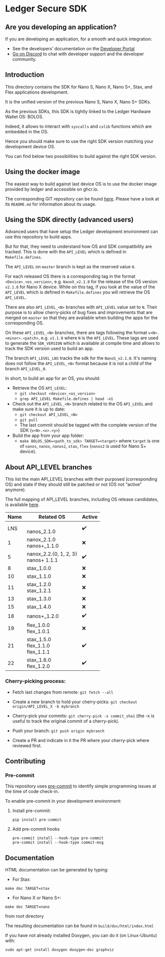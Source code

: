 # Ledger Secure SDK

## Are you developing an application?

If you are developing an application, for a smooth and quick integration:
- See the developers’ documentation on the [Developer Portal](https://developers.ledger.com/)
- [Go on Discord](https://developers.ledger.com/discord-pro/) to chat with developer support and the developer community.

## Introduction

This directory contains the SDK for Nano S, Nano X, Nano S+, Stax, and Flex applications development.

It is the unified version of the previous Nano S, Nano X, Nano S+ SDKs.

As the previous SDKs, this SDK is tightly linked to the Ledger Hardware Wallet OS: BOLOS.

Indeed, it allows to interact with `syscalls` and `cxlib` functions which are embedded in the OS.

Hence you should make sure to use the right SDK version matching your development device OS.

You can find below two possibilities to build against the right SDK version.

## Using the docker image

The easiest way to build against last device OS is to use the docker image provided by ledger and accessible on ghcr.io.

The corresponding GIT repository can be found [here](https://github.com/LedgerHQ/ledger-app-builder/). Please have a look at its `README.md` for information about its usage.

## Using the SDK directly (advanced users)

Advanced users that have setup the Ledger development environment can use this repository to build apps.

But for that, they need to understand how OS and SDK compatibility are tracked. This is done with the `API_LEVEL` which is defined in `Makefile.defines`.

The `API_LEVEL` on `master` branch is kept as the reserved value `0`.

For each released OS there is a corresponding tag in the format `<Device>_<os_version>`, e.g. `NanoX_v2.1.0` for the release of the OS version `v2.1.0` for Nano X device. While on this tag, if you look at the value of the `API_LEVEL` which is defined in `Makefile.defines` you will retrieve the OS `API_LEVEL`.

There are also `API_LEVEL_<N>` branches with `API_LEVEL` value set to `N`. Their purpose is to allow cherry-picks of bug fixes and improvements that are merged on `master` so that they are available when building the apps for the corresponding OS.

On these `API_LEVEL_<N>` branches, there are tags following the format `v<N>.<minor>.<patch>`, e.g. `v1.1.0` where `N` is the `API_LEVEL`. These tags are used to generate the `SDK_VERSION` which is available at compile time and allows to track the SDK version used to build an app.

The branch `API_LEVEL_LNS` tracks the sdk for the `NanoS_v2.1.0`. It's naming does not follow the `API_LEVEL_<N>` format because it is not a child of the branch `API_LEVEL_0`.

In short, to build an app for an OS, you should:
- Retrieve the OS `API_LEVEL`:
    - `git checkout <device>_<os_version>`
    - `grep API_LEVEL Makefile.defines | head -n1`
- Check out the `API_LEVEL_<N>` branch related to the OS `API_LEVEL` and make sure it is up to date:
    - `git checkout API_LEVEL_<N>`
    - `git pull`
    - The last commit should be tagged with the complete version of the SDK (`v<N>.<x>.<y>`)
- Build the app from your app folder:
    - `make BOLOS_SDK=<path_to_sdk> TARGET=<target>` where `target` is one of `nanos`, `nanox`, `nanos2`, `stax`, `flex` (`nanos2` is used for Nano S+ device).

## About API_LEVEL branches

This list the main API_LEVEL branches with their purposed (corresponding OS) and state if they should still be patched or not (OS not “active” anymore).

The full mapping of API_LEVEL branches, including OS release candidates, is available [here](api_levels.json).

| Name | Related OS                                         | Active             |
| ---- | -------------------------------------------------- | ------------------ |
| LNS  | <br/> nanos_2.1.0                                  | :heavy_check_mark: |
| 1    | nanox_2.1.0 <br/> nanos+_1.1.0                     | :x:                |
| 5    | nanox_2.2.{0, 1, 2, 3} <br/> nanos+ 1.1.1          | :heavy_check_mark: |
| 8    | stax_1.0.0                                         | :x:                |
| 10   | stax_1.1.0                                         | :x:                |
| 11   | stax_1.2.0 <br/> stax_1.2.1                        | :x:                |
| 13   | stax_1.3.0                                         | :x:                |
| 15   | stax_1.4.0                                         | :x:                |
| 18   | nanos+_1.2.0                                       | :heavy_check_mark: |
| 19   | flex_1.0.0 <br/> flex_1.0.1 <br/>                  | :x:                |
| 21   | stax_1.5.0 <br/> flex_1.1.0 <br/> flex_1.1.1 <br/> | :heavy_check_mark: |
| 22   | stax_1.6.0 <br/> flex_1.2.0 <br/>                  | :heavy_check_mark: |

### Cherry-picking process:

- Fetch last changes from remote: `git fetch --all`

- Create a new branch to hold your cherry-picks: `git checkout origin/API_LEVEL_X -b mybranch`

- Cherry-pick your commits: `git cherry-pick -x commit_sha1` (the -x is useful to track the original commit of a cherry-pick).

- Push your branch: `git push origin mybranch`

- Create a PR and indicate in it the PR where your cherry-pick where reviewed first.

## Contributing

### Pre-commit

This repository uses [pre-commit](https://pre-commit.com/) to identify simple programming issues at the time of code check-in.

To enable pre-commit in your development environment:

1. Install pre-commit:

    ```shell
    pip install pre-commit
    ```

2. Add pre-commit hooks

    ```shell
    pre-commit install --hook-type pre-commit
    pre-commit install --hook-type commit-msg
    ```

## Documentation
HTML documentation can be generated by typing:

- For Stax:

```make doc TARGET=stax```

- For Nano X or Nano S+:

```make doc TARGET=nano```

from root directory

The resulting documentation can be found in `build/doc/html/index.html`

If you have not already installed Doxygen, you can do it (on Linux-Ubuntu) with:

```shell
sudo apt-get install doxygen doxygen-doc graphviz
```
